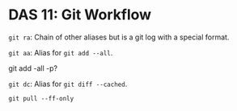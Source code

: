 # DAS 11: Git Workflow

`git ra`: Chain of other aliases but is a git log with a special format.

`git aa`: Alias for `git add --all`.

git add -all -p?

`git dc`: Alias for `git diff --cached`.

`git pull --ff-only`

